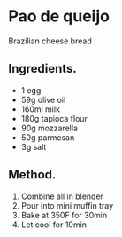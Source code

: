 # Pao de queijo

Brazilian cheese bread

## Ingredients.
- 1 egg
- 59g olive oil
- 160ml milk
- 180g tapioca flour
- 90g mozzarella
- 50g parmesan
- 3g salt

## Method.
1. Combine all in blender
1. Pour into mini muffin tray
1. Bake at 350F for 30min
1. Let cool for 10min
